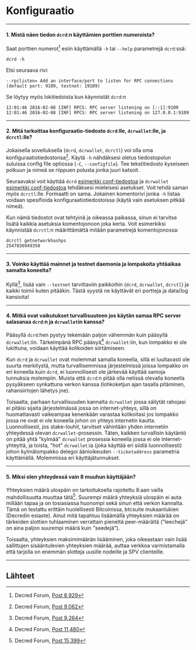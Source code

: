 # <i class="fa fa-desktop"></i>Konfiguraatio 

---

#### 1. Mistä näen tiedon `dcrd`:n käyttämien porttien numeroista?

Saat porttien numerot[^8929] esiin käyttämällä  `-h` tai `--help` parametrejä `dcrd`:ssä:

```no-highlight
dcrd -h
```

Etsi seuraava rivi:

```no-highlight
--rpclisten= Add an interface/port to listen for RPC connections (default port: 9109, testnet: 19109)
```

Se löytyy myös lokitiedoista kun käynnistät `dcrd`:n 

```no-highlight
12:01:46 2016-02-08 [INF] RPCS: RPC server listening on [::1]:9109
12:01:46 2016-02-08 [INF] RPCS: RPC server listening on 127.0.0.1:9109
```

---

#### 2. Mitä tarkoittaa konfiguraatio-tiedosto `dcrd`:lle, `dcrwallet`:lle, ja `dcrctl`:lle? 

Jokaisella sovelluksella (`dcrd`, `dcrwallet`, `dcrctl`) voi olla oma konfiguraatiotiedostonsa[^9055]. Käytä `-h` nähdäksesi oletus tiedostopolun suluissa config file optiossa (`-C`, `--configfile`). Tee tekstitiedosto kyseiseen polkuun ja nimeä se riippuen polusta jonka juuri katsoit.

Seuraavaksi voit käyttää `dcrd` [esimerkki conf-tiedostoa](https://github.com/decred/dcrd/blob/master/sample-dcrd.conf) ja `dcrwallet` [esimerkki conf-tiedostoa](https://github.com/decred/dcrwallet/blob/master/sample-dcrwallet.conf) tehdäksesi mieleisesi asetukset. Voit tehdä saman myös `dcrctl`:lle. Formaatti on sama. Jokainen komentorivi jonka `-h` listaa voidaan spesifioida konfiguraatiotiedostoissa (käytä vain asetuksen pitkää nimeä). 

Kun nämä tiedostot ovat tehtyinä ja oikeassa paikassa, sinun ei tarvitse lisätä kaikkia asetuksia komentojonoon joka kerta. Voit esimerkiksi käynnistää `dcrctl`:n määrittämättä mitään parametrejä komentojonossa:

```no-highlight
dcrctl getnetworkhashps
2547036949350
```

---

#### 3. Voinko käyttää mainnet ja testnet daemonia ja lompakoita yhtäaikaa samalta koneelta?

Kyllä[^9264], lisää vain `--testnet` tarvittaviin paikkoihin (`dcrd`, `dcrwallet`, `dcrctl`) ja kaikki toimii kuten pitääkin. Tästä syystä ne käyttävät eri portteja ja data/log kansioita! 

---

#### 4. Mitkä ovat vaikutukset turvallisuuteen jos käytän samaa RPC server salasanaa `dcrd`:n ja `dcrwallet`in kanssa? 

Pääsyllä `dcrd`:hen pystyy tekemään paljon vähemmän kuin pääsyllä `dcrwallet`:iin. Tärkeimpänä RPC pääsyä[^11480] `dcrwallet`:iin, kun lompakko ei ole lukittuna, voidaan käyttää kolikoiden siirtämiseen.

Kun `dcrd` ja `dcrwallet` ovat molemmat samalla koneella, sillä ei luultavasti ole suurta merkitystä, mutta turvallisemmissa järjestelmissä joissa lompakko on eri koneella kuin `dcrd`, ei luonnollisesti ole järkevää käyttää samoja tunnuksia molempiin. Muista että `dcrd`:n pitää olla netissä olevalla koneella pysyäkseen synkattuna verkon kanssa (lohkoketjun ajan tasalla pitäminen, rahansiirtojen lähetys jne).

Toisaalta, parhaan turvallisuuden kannalta `dcrwallet` jossa säilytät rahojasi ei pitäisi sijaita järjestelmässä jossa on internet-yhteys, sillä on huomattavasti vaikeampaa kenenkään varastaa kolikoitasi jos lompakko jossa ne ovat ei ole koneella johon on yhteys internetin kautta. Luonnollisesti, jos stake-louhit, tarvitset vähintään yhden internetiin yhteydessä olevan `dcrwallet`-prosessin. Täten, kaikken turvallisin käytäntö on pitää yhtä "kylmää" `dcrwallet` prosessia koneella jossa ei ole internet-yhteyttä, ja toista, "hot" `dcrwallet`:ia (joka käyttää eri siidiä luonnollisesti) johon kylmälompakko delegoi äänioikeuden `--ticketaddress` parametria käyttämällä. Molemmissa eri käyttäjätunnukset.

---

#### 5. Miksi olen yhteydessä vain 8 muuhun käyttäjään?

Yhteyksien määrä ulospäin on tarkoituksella rajoitettu 8:aan vailla mahdollisuutta muuttaa tätä[^15399]. Suurempi määrä yhteyksiä ulospäin ei auta millään tapaa ja on tosiasiassa huonompi sekä sinun että verkon kannalta. Tämä on testattu erittäin huolellisesti Bitcoinissa, btcsuite mukaanlukien (Decredin esiaste). Ainut mitä tapahtuu lisäämällä yhteyksien määrää on tärkeiden slottien tuhlaaminen verrattain pieneltä peer-määrältä ("leechejä" on aina paljon suurempi määrä kuin "seedejä").

Toisaalta, yhteyksien maksimimäärän lisääminen, joka oikeastaan vain lisää sallittujen sisääntulevien yhteyksien määrää, auttaa verkkoa varmistamalla että tarjolla on enemmän slotteja uusille nodeille ja SPV clienteille.

---

## <i class="fa fa-book"></i> Lähteet

[^8929]: Decred Forum, [Post 8,929](https://forum.decred.org/threads/600/#post-8929)
[^9055]: Decred Forum, [Post 9,062](https://forum.decred.org/threads/472/page-12#post-9062)
[^9264]: Decred Forum, [Post 9,264](https://forum.decred.org/threads/626/#post-9264)
[^11480]: Decred Forum, [Post 11,480](https://forum.decred.org/threads/428/#post-11480)
[^15399]: Decred Forum, [Post 15,399](https://forum.decred.org/threads/1371/page-2#post-15399)
